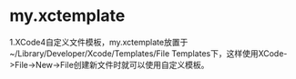 my.xctemplate
=============

1.XCode4自定义文件模板，my.xctemplate放置于~/Library/Developer/Xcode/Templates/File Templates下，这样使用XCode->File->New->File创建新文件时就可以使用自定义模板。
